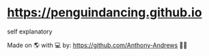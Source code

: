 # https://penguindancing.github.io
self explanatory

Made on :earth_americas: with :computer: by: https://github.com/Anthony-Andrews :technologist:
